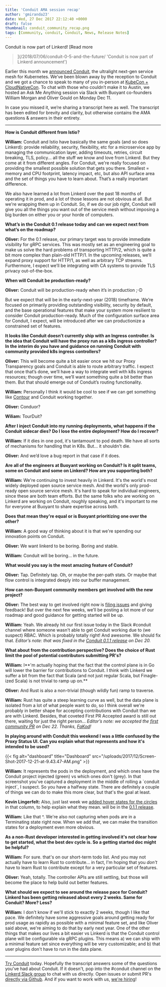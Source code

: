 ```yaml
---
title: 'Conduit AMA session recap'
author: 'gmiranda23'
date: Wed, 27 Dec 2017 22:12:40 +0000
draft: false
thumbnail: conduit_community_recap.png
tags: [Community, conduit, Conduit, News, Release Notes]
---
```


Conduit is now part of Linkerd! [Read more
>](/2018/07/06/conduit-0-5-and-the-future/ 'Conduit is now part of Linkerd
announcement')

Earlier this month we [announced
Conduit](https://buoyant.io/2017/12/05/introducing-conduit/), the ultralight
next-gen service mesh for Kubernetes. We’ve been blown away by the reception to
Conduit and we got a chance to speak to many of you in-person at [KubeCon +
CloudNativeCon](https://buoyant.io/2017/12/11/kubecon-cloudnativecon-north-america-2017-roundup/).
To chat with those who couldn’t make it to Austin, we hosted an Ask Me Anything
session via Slack with Buoyant co-founders William Morgan and Oliver Gould on
Monday Dec 11.

In case you missed it, we’re sharing a transcript here as well. The transcript
has been edited for brevity and clarity, but otherwise contains the AMA
questions & answers in their entirety.

---

**How is Conduit different from Istio?**

**William:** Conduit and Istio have basically the same goals (and so does
Linkerd): provide reliability, security, flexibility, etc for a microservice app
by managing the communication layer, adding timeouts, retries, circuit breaking,
TLS, policy... all the stuff we know and love from Linkerd. But they come at it
from different angles. For Conduit, we're really focused on providing the
smallest possible solution that gets you there. Smallest = memory and CPU
footprint, latency impact, etc, but also API surface area and the set of things
you have to learn about. That’s a really important difference.

We also have learned a lot from Linkerd over the past 18 months of operating it
in prod, and a lot of those lessons are not obvious at all. But we're wrapping
them up in Conduit. So, if we do our job right, Conduit will give you all the
things you want out of the service mesh without imposing a big burden on either
you or your horde of computers.

**What’s in the Conduit 0.1 release today and can we expect next from what’s on
the roadmap?**

**Oliver:** For the 0.1 release, our primary target was to provide immediate
visibility for gRPC services. This was mostly set as an engineering goal to make
us solve the hard problems of transporting HTTP/2, which is quite a bit more
complex than plain-old HTTP/1. In the upcoming releases, we’ll expand proxy
support for HTTP/1, as well as arbitrary TCP streams. Furthermore, I expect
we’ll be integrating with CA systems to provide TLS privacy out-of-the-box.

**When will Conduit be production-ready?**

**Oliver:** Conduit will be production-ready when it’s in production ;-D

But we expect that will be in the early-next-year (2018) timeframe. We’re
focused on primarily providing outstanding visibility, security by default, and
the base operational features that make your system more resilient to consider
Conduit production-ready. Much of the configuration surface area for Conduit, I
expect, will be introduced after we can productionize a constrained set of
features.

**It looks like Conduit doesn’t currently ship with an Ingress controller. Is
the idea that Conduit will have the proxy run as a k8s ingress controller? In
the interim do you have and guidance on running Conduit with community provided
k8s ingress controllers?**

**Oliver:** This will become quite a bit easier once we hit our Proxy
Transparency goals and Conduit is able to route arbitrary traffic. I expect that
once that’s done, we’ll have a way to integrate well with k8s ingress resources;
though over time, we’ll want something quite a bit better than them. But that
should emerge out of Conduit’s routing functionality.

**William:** Personally I think it would be cool to see if we can get something
like [Contour](https://github.com/heptio/contour) and Conduit working together.

**Oliver:** Conduor?

**Wiliam:** TourDuit?

**After I inject Conduit into my running deployments, what happens if the
Conduit sidecar dies? Do I lose the entire deployment? How do I recover?**

**William:** If it dies in one pod, it's tantamount to pod death. We have all
sorts of mechanisms for handling that in K8s. But... it shouldn't die.

**Oliver:** And we’d love a bug report in that case if it does.

**Are all of the engineers at Buoyant working on Conduit? Is it split teams,
some on Conduit and some on Linkerd? How are you supporting both?**

**William:** We're continuing to invest heavily in Linkerd. It's the world's
most widely deployed open source service mesh. And the world's only prod-ready
open source service mesh. It's hard to speak for individual engineers, since
these are both team efforts. But the same folks who are working on Linkerd are
working on Conduit, roughly speaking, and it's important to me for everyone at
Buoyant to share expertise across both.

**Does that mean they're equal or is Buoyant prioritizing one over the other?**

**William:** A good way of thinking about it is that we're spending our
innovation points on Conduit.

**Oliver:** We want linkerd to be boring. Boring and stable.

**William:** Conduit will be boring... in the future.

**What would you say is the most amazing feature of Conduit?**

**Oliver:** Tap. Definitely tap. Oh, or maybe the per-path stats. Or maybe that
flow control is integrated deeply into our buffer management.

**How can non-Buoyant community members get involved with the new project?**

**Oliver:** The best way to get involved right now is [filing
issues](https://github.com/runconduit/conduit/issues) and giving feedback! But
over the next few weeks, we’ll be posting a lot more of our roadmap and good
guidance for getting started will be up.

**William:** Yeah. We already hit our first issue today in the Slack #conduit
channel where someone wasn't able to get Conduit working due to (we suspect)
RBAC. Which is probably totally right! And awesome. We should fix that.
_Editor’s note: that was fixed in the_ [_Conduit 0.1.1
release_](https://buoyant.io/announcing-conduit-0-1-1/) _on Dec 20._

**What about from the contribution perspective? Does the choice of Rust limit
the pool of potential contributors submitting PR's?**

**William:** I**'m actually hoping that the fact that the control plane is in Go
will lower the barrier for contributions to Conduit. I think with Linkerd we
suffer a bit from the fact that Scala (and not just regular Scala, but
Finagle-ized Scala) is not trivial to ramp up on.**

**Oliver:** And Rust is also a non-trivial (though wildly fun) ramp to traverse.

**William:** Rust has quite a steep learning curve as well, but the data plane
is isolated from a lot of what people want to do, so I think overall we're
probably in better shape for accepting contributions with Conduit than we are
with Linkerd. Besides, that coveted First PR Accepted award is still out there,
waiting for just the right person… _Editor’s note: we accepted the_ [_first
community PR_](https://github.com/runconduit/conduit/pull/83) _on Dec 22.
Thanks,_ [_FaKod_](https://github.com/FaKod)_!_

**In playing around with Conduit this weekend I was a little confused by the
Proxy Status UI. Can you explain what that represents and how it's intended to
be used?**

{{< fig
  alt="dashboard"
  title="Dashboard"
  src="/uploads/2017/12/Screen-Shot-2017-12-21-at-9.43.47-AM.png" >}}

**William:** It represents the pods in the deployment, and which ones have the
Conduit project injected (green) vs which ones don't (grey). In that screenshot
you've captured a deployment in the middle of rolling a \`conduit inject\`, I
suspect. So you have a halfway state. There are definitely a couple of things we
can do to make this more clear, but that's the goal at least.

**Kevin Lingerfelt:** Also, just last week we [added hover states for the
circles](https://github.com/runconduit/conduit/pull/19) in that column, to help
explain what they mean. will be in the [0.1.1
release](https://github.com/runconduit/conduit/releases/tag/v0.1.1).

**William:** Like that ^. We're also not capturing when pods are in a
Terminating state right now. When we add that, we can make the transition states
for a deployment even more obvious.

**As a non-Rust developer interested in getting involved it's not clear how to
get started, what the best dev cycle is. So a getting started doc might be
helpful?**

**William:** For sure. that's on our short-term todo list. And you may not
actually have to learn Rust to contribute... in fact, I'm hoping that you
_don't_ have to learn Rust to contribute except for a very particular set of
features.

**Oliver:** Yeah, totally. The controller APIs are still settling, but those
will become the place to help build out better features.

**What should we expect to see around the release pace for Conduit? Linkerd has
been getting released about every 2 weeks. Same for Conduit? More? Less?**

**William:** I don't know if we'll stick to exactly 2 weeks, though I like that
pace. We definitely have some aggressive goals around getting ready for prod
usage as rapidly as possible with a minimal feature set, and like Oliver said
above, we're aiming to do that by early next year. One of the other things that
makes our lives a bit easier vs Linkerd is that the Conduit control plane will
be configurable via gRPC plugins. This means a) we can ship with a minimal
feature set since everything will be very customizable; and b) that user plugins
don't have to run in the data plane.

---

[Try Conduit](https://conduit.io/getting-started/) today. Hopefully the
transcript answers some of the questions you've had about Conduit. If it
doesn't, pop into the #conduit channel on the [Linkerd Slack
group](http://linkerd.slack.com) to chat with us directly. Open issues or submit
PR's [directly via Github](https://github.com/runconduit/conduit). And if you
want to work with us, [we're hiring](https://buoyant.io/careers/)!
